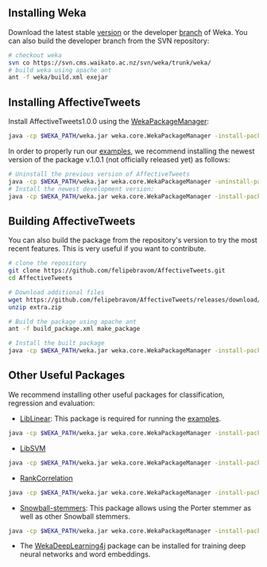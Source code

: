 
## Installing  Weka
Download the latest stable [version](http://www.cs.waikato.ac.nz/ml/weka/downloading.html) or the  developer [branch](http://www.cs.waikato.ac.nz/ml/weka/snapshots/weka_snapshots.html) of Weka.
You can also build the developer branch from the SVN repository: 

```bash
# checkout weka 
svn co https://svn.cms.waikato.ac.nz/svn/weka/trunk/weka/
# build weka using apache ant
ant -f weka/build.xml exejar
```

## Installing AffectiveTweets

Install AffectiveTweets1.0.0 using the [WekaPackageManager](http://weka.wikispaces.com/How+do+I+use+the+package+manager%3F): 

```bash
java -cp $WEKA_PATH/weka.jar weka.core.WekaPackageManager -install-package AffectiveTweets
```

In order to properly run our [examples](examples), we recommend installing the newest version of the package v.1.0.1 (not officially released yet) as follows: 

```bash
# Uninstall the previous version of AffectiveTweets
java -cp $WEKA_PATH/weka.jar weka.core.WekaPackageManager -uninstall-package AffectiveTweets
# Install the newest development version:
java -cp $WEKA_PATH/weka.jar weka.core.WekaPackageManager -install-package https://github.com/felipebravom/AffectiveTweets/releases/download/1.0.1/AffectiveTweets1.0.1.zip
```

## Building AffectiveTweets
You can also build the package from the repository's version to try the most recent features. This is very useful if you want to contribute.

```bash
# clone the repository
git clone https://github.com/felipebravom/AffectiveTweets.git
cd AffectiveTweets

# Download additional files
wget https://github.com/felipebravom/AffectiveTweets/releases/download/1.0.1/extra.zip
unzip extra.zip

# Build the package using apache ant
ant -f build_package.xml make_package

# Install the built package 
java -cp $WEKA_PATH/weka.jar weka.core.WekaPackageManager -install-package dist/AffectiveTweets.zip


```

## Other Useful Packages

We recommend installing other useful packages for classification, regression and evaluation:

* [LibLinear](https://www.csie.ntu.edu.tw/~cjlin/liblinear/): This package is required for running the [examples](examples).
```bash
java -cp $WEKA_PATH/weka.jar weka.core.WekaPackageManager -install-package LibLINEAR
```

* [LibSVM](https://www.csie.ntu.edu.tw/~cjlin/libsvm/)

```bash
java -cp $WEKA_PATH/weka.jar weka.core.WekaPackageManager -install-package LibSVM
```

* [RankCorrelation](https://github.com/felipebravom/RankCorrelation)

```bash
java -cp $WEKA_PATH/weka.jar weka.core.WekaPackageManager -install-package RankCorrelation
```

* [Snowball-stemmers](https://github.com/fracpete/snowball-stemmers-weka-package): This package allows using the Porter stemmer as well as other Snowball stemmers.
```bash
java -cp $WEKA_PATH/weka.jar weka.core.WekaPackageManager -install-package https://github.com/fracpete/snowball-stemmers-weka-package/releases/download/v1.0.1/snowball-stemmers-1.0.1.zip
```




* The [WekaDeepLearning4j](https://deeplearning.cms.waikato.ac.nz/) package can be installed for training deep neural networks and word embeddings. 


